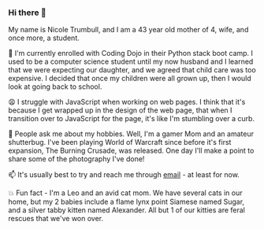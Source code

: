 ### Hi there 👋
 My name is Nicole Trumbull, and I am a 43 year old mother of 4, wife, and once more, a student.
 
 🌱   I'm currently enrolled with Coding Dojo in their Python stack boot camp. I used to be a computer science student until my now husband and I learned that we were expecting our daughter, and we agreed that child care was too expensive. I decided that once my children were all grown up, then I would look at going back to school.

 😩 I struggle with JavaScript when working on web pages. I think that it's because I get wrapped up in the design of the web page, that when I transition over to JavaScript for the page, it's like I'm stumbling over a curb.

 💬 People ask me about my hobbies. Well, I'm a gamer Mom and an amateur shutterbug. I've been playing World of Warcraft since before it's first expansion, The Burning Crusade, was released. One day I'll make a point to share some of the photography I've done! 

 📫 It's usually best to try and reach me through [email](trumbull.mom80@gmail.com) - at least for now.

💥 Fun fact - I'm a Leo and an avid cat mom. We have several cats in our home, but my 2 babies include a flame lynx point Siamese named Sugar, and a silver tabby kitten named Alexander. All but 1 of our kitties are feral rescues that we've won over.

 
<!--
**Nicole-Trumbull/Nicole-Trumbull** is a ✨ _special_ ✨ repository because its `README.md` (this file) appears on your GitHub profile.

Here are some ideas to get you started:

- 🔭 I’m currently working on ...
- 🌱 I’m currently learning ...
- 👯 I’m looking to collaborate on ...
- 🤔 I’m looking for help with ...
- 💬 Ask me about ...
- 📫 How to reach me: ...
- 😄 Pronouns: ...
- ⚡ Fun fact: ...
-->
